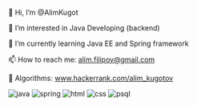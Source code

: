 👋 Hi, I’m @AlimKugot

👀 I’m interested in Java Developing (backend)

🌱 I’m currently learning Java EE and Spring framework

📫 How to reach me: alim.filipov@gmail.com

🧠 Algorithms: www.hackerrank.com/alim_kugotov


![java](https://img.shields.io/badge/Java-ED8B00?style=for-the-badge&logo=java&logoColor=white)
![spring](https://img.shields.io/badge/Spring-6DB33F?style=for-the-badge&logo=spring&logoColor=white)
![html](https://img.shields.io/badge/HTML5-E34F26?style=for-the-badge&logo=html5&logoColor=white)
![css](https://img.shields.io/badge/CSS3-1572B6?style=for-the-badge&logo=css3&logoColor=white)
![psql](https://img.shields.io/badge/PostgreSQL-316192?style=for-the-badge&logo=postgresql&logoColor=white)
